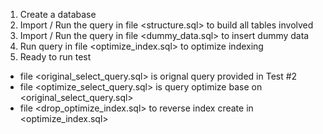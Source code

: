 1. Create a database
2. Import / Run the query in file <structure.sql> to build all tables involved
3. Import / Run the query in file <dummy_data.sql> to insert dummy data
4. Run query in file <optimize_index.sql> to optimize indexing
5. Ready to run test

- file <original_select_query.sql> is orignal query provided in Test #2
- file <optimize_select_query.sql> is query optimize base on <original_select_query.sql>
- file <drop_optimize_index.sql> to reverse index create in <optimize_index.sql>